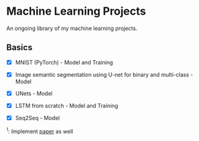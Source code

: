 # Machine Learning Projects
An ongoing library of my machine learning projects.

## Basics
- [x] MNIST (PyTorch) - Model and Training
- [x] Image semantic segmentation using U-net for binary and multi-class - Model
- [x] UNets - Model
- [x] LSTM from scratch - Model and Training
- [x] Seq2Seq - Model


<sup>1</sup>: Implement [paper](https://arxiv.org/pdf/2104.00678v1.pdf) as well
